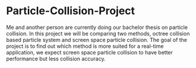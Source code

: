 # Particle-Collision-Project
Me and another person are currently doing our bachelor thesis on particle collision. In this project we will be comparing two methods, octree collision based particle system and screen space particle collision. The goal of the project is to find out which method is more suited for a real-time application, we expect screen space particle collision to have better performance but less collision accuracy.
